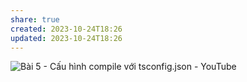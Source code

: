 ```yaml
---
share: true
created: 2023-10-24T18:26
updated: 2023-10-24T18:26
---
```

![Bài 5 - Cấu hình compile với tsconfig.json - YouTube](https://youtu.be/UJYu4dF3Vrw)